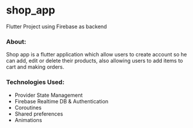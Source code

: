 # shop_app

Flutter Project using Firebase as backend

<h3>About:</h3>
<p>Shop app is a flutter application which allow users to create account so he can add, edit or delete their products, also allowing users to add items to cart and making orders.</p>


<h3>Technologies Used:</h3>
<ul>
  <li>Provider State Management</li>
  <li>Firebase Realtime DB & Authentication</li>
  <li>Coroutines</li>
  <li>Shared preferences</li>
  <li>Animations</li>
</ul>
